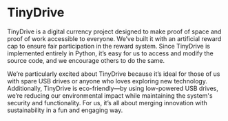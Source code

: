 # TinyDrive

TinyDrive is a digital currency project designed to make proof of space and proof of work accessible to everyone. We’ve built it with an artificial reward cap to ensure fair participation in the reward system. Since TinyDrive is implemented entirely in Python, it’s easy for us to access and modify the source code, and we encourage others to do the same.

We’re particularly excited about TinyDrive because it’s ideal for those of us with spare USB drives or anyone who loves exploring new technology. Additionally, TinyDrive is eco-friendly—by using low-powered USB drives, we’re reducing our environmental impact while maintaining the system's security and functionality. For us, it’s all about merging innovation with sustainability in a fun and engaging way.
